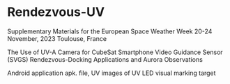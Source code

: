 # Rendezvous-UV
Supplementary Materials for the European Space Weather Week 20-24 November, 2023 Toulouse, France

The Use of UV-A Camera for CubeSat Smartphone Video Guidance Sensor (SVGS) Rendezvous-Docking Applications and Aurora
Observations

Android application apk. file, UV images of UV LED visual marking target
